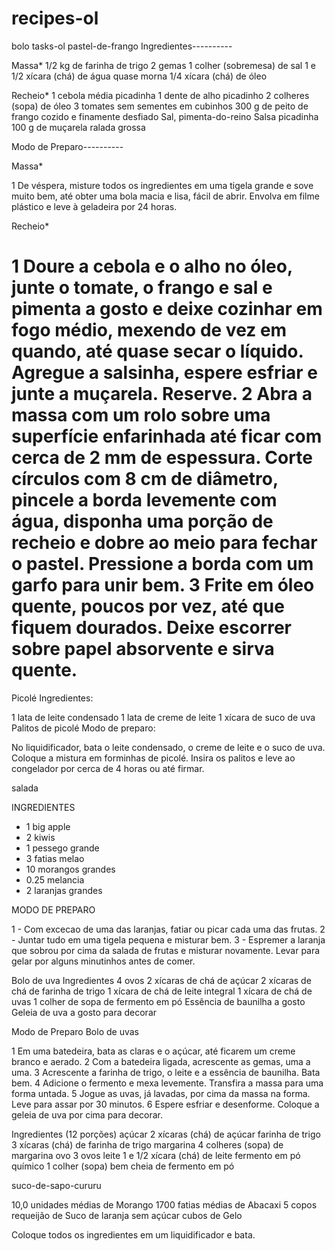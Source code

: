 # recipes-ol
 bolo
 tasks-ol
pastel-de-frango
Ingredientes----------

Massa*
1/2 kg de farinha de trigo
2 gemas
1 colher (sobremesa) de sal
1 e 1/2 xícara (chá) de água quase morna
1/4 xícara (chá) de óleo

Recheio*
1 cebola média picadinha
1 dente de alho picadinho
2 colheres (sopa) de óleo
3 tomates sem sementes em cubinhos
300 g de peito de frango cozido e finamente desfiado
Sal, pimenta-do-reino
Salsa picadinha
100 g de muçarela ralada grossa

Modo de Preparo----------

Massa*

1
De véspera, misture todos os ingredientes em uma tigela grande e sove muito bem, até obter uma bola macia e lisa, fácil de abrir. Envolva em filme plástico e leve à geladeira por 24 horas.

Recheio*

1
Doure a cebola e o alho no óleo, junte o tomate, o frango e sal e pimenta a gosto e deixe cozinhar em fogo médio, mexendo de vez em quando, até quase secar o líquido. Agregue a salsinha, espere esfriar e junte a muçarela. Reserve.
2
Abra a massa com um rolo sobre uma superfície enfarinhada até ficar com cerca de 2 mm de espessura. Corte círculos com 8 cm de diâmetro, pincele a borda levemente com água, disponha uma porção de recheio e dobre ao meio para fechar o pastel. Pressione a borda com um garfo para unir bem.
3
Frite em óleo quente, poucos por vez, até que fiquem dourados. Deixe escorrer sobre papel absorvente e sirva quente.
========
Picolé
Ingredientes:

1 lata de leite condensado
1 lata de creme de leite
1 xícara de suco de uva
Palitos de picolé
Modo de preparo:

No liquidificador, bata o leite condensado, o creme de leite e o suco de uva.
Coloque a mistura em forminhas de picolé.
Insira os palitos e leve ao congelador por cerca de 4 horas ou até firmar.

salada

 INGREDIENTES
  

- 1 big apple
- 2 kiwis
- 1 pessego grande
- 3 fatias melao
- 10 morangos grandes
- 0.25 melancia
- 2 laranjas grandes

MODO DE PREPARO
 
1 - Com excecao de uma das laranjas, fatiar ou picar cada uma das frutas.
2 - Juntar tudo em uma tigela pequena e misturar bem.
3 - Espremer a laranja que sobrou por cima da salada de frutas e misturar novamente. Levar para gelar por alguns minutinhos antes de comer.


Bolo de uva
Ingredientes
4 ovos
2 xícaras de chá de açúcar
2 xícaras de chá de farinha de trigo
1 xícara de chá de leite integral
1 xícara de chá de uvas
1 colher de sopa de fermento em pó
Essência de baunilha a gosto
Geleia de uva a gosto para decorar

Modo de Preparo
Bolo de uvas

1
Em uma batedeira, bata as claras e o açúcar, até ficarem um creme branco e aerado.
2
Com a batedeira ligada, acrescente as gemas, uma a uma.
3
Acrescente a farinha de trigo, o leite e a essência de baunilha. Bata bem.
4
Adicione o fermento e mexa levemente. Transfira a massa para uma forma untada.
5
Jogue as uvas, já lavadas, por cima da massa na forma. Leve para assar por 30 minutos.
6
Espere esfriar e desenforme. Coloque a geleia de uva por cima para decorar.

Ingredientes (12 porções)
açúcar
2 xícaras (chá) de açúcar
farinha de trigo
3 xícaras (chá) de farinha de trigo
margarina
4 colheres (sopa) de margarina
ovo
3 ovos
leite
1 e 1/2 xícara (chá) de leite
fermento em pó químico
1 colher (sopa) bem cheia de fermento em pó

 suco-de-sapo-cururu


10,0 unidades médias de Morango
1700 fatias médias de Abacaxi
5 copos requeijão de Suco de laranja sem açúcar
 cubos de Gelo

 Coloque todos os ingredientes em um liquidificador  e bata.


